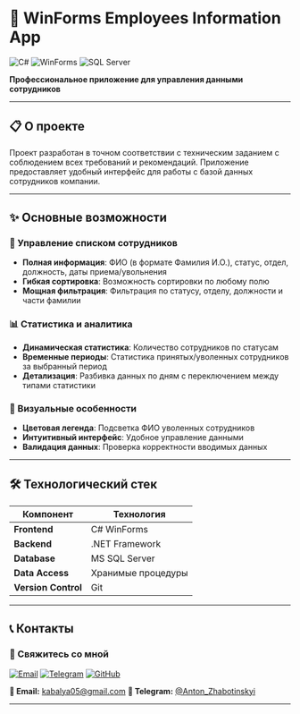 # 🏢 WinForms Employees Information App


![C#](https://img.shields.io/badge/C%23-239120?style=for-the-badge&logo=c-sharp&logoColor=white)
![WinForms](https://img.shields.io/badge/.NET-512BD4?style=for-the-badge&logo=dotnet&logoColor=white)
![SQL Server](https://img.shields.io/badge/Microsoft_SQL_Server-CC2927?style=for-the-badge&logo=microsoft-sql-server&logoColor=white)


**Профессиональное приложение для управления данными сотрудников**

---
## 📋 О проекте

Проект разработан в точном соответствии с техническим заданием с соблюдением всех требований и рекомендаций. Приложение предоставляет удобный интерфейс для работы с базой данных сотрудников компании.

---

## ✨ Основные возможности

### 👥 Управление списком сотрудников
- **Полная информация**: ФИО (в формате Фамилия И.О.), статус, отдел, должность, даты приема/увольнения
- **Гибкая сортировка**: Возможность сортировки по любому полю
- **Мощная фильтрация**: Фильтрация по статусу, отделу, должности и части фамилии

### 📊 Статистика и аналитика
- **Динамическая статистика**: Количество сотрудников по статусам
- **Временные периоды**: Статистика принятых/уволенных сотрудников за выбранный период
- **Детализация**: Разбивка данных по дням с переключением между типами статистики

### 🎯 Визуальные особенности
- **Цветовая легенда**: Подсветка ФИО уволенных сотрудников
- **Интуитивный интерфейс**: Удобное управление данными
- **Валидация данных**: Проверка корректности вводимых данных
---
## 🛠 Технологический стек

| Компонент | Технология |
|-----------|------------|
| **Frontend** | C# WinForms |
| **Backend** | .NET Framework |
| **Database** | MS SQL Server |
| **Data Access** | Хранимые процедуры |
| **Version Control** | Git |
---
## 📞 Контакты

### 💼 Свяжитесь со мной

[![Email](https://img.shields.io/badge/Email-D14836?style=for-the-badge&logo=gmail&logoColor=white)](mailto:kabalya05@gmail.com)
[![Telegram](https://img.shields.io/badge/Telegram-2CA5E0?style=for-the-badge&logo=telegram&logoColor=white)](https://t.me/Anton_Zhabotinskyi)
[![GitHub](https://img.shields.io/badge/GitHub-100000?style=for-the-badge&logo=github&logoColor=white)](https://github.com/kabalya)

**📧 Email:** kabalya05@gmail.com 
**📱 Telegram:** [@Anton_Zhabotinskyi](https://t.me/Anton_Zhabotinskyi)

---
